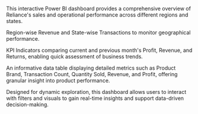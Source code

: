 This interactive Power BI dashboard provides a comprehensive overview of Reliance's sales and operational performance across different regions and states.

Region-wise Revenue and State-wise Transactions to monitor geographical performance.

KPI Indicators comparing current and previous month's Profit, Revenue, and Returns, enabling quick assessment of business trends.

An informative data table displaying detailed metrics such as Product Brand, Transaction Count, Quantity Sold, Revenue, and Profit, offering granular insight into product performance.

Designed for dynamic exploration, this dashboard allows users to interact with filters and visuals to gain real-time insights and support data-driven decision-making.
